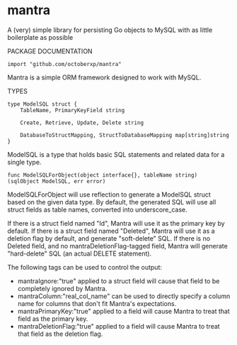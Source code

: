 mantra
======

A (very) simple library for persisting Go objects to MySQL with as little boilerplate as possible


PACKAGE DOCUMENTATION

    import "github.com/octoberxp/mantra"

Mantra is a simple ORM framework designed to work with MySQL.


TYPES

    type ModelSQL struct {
        TableName, PrimaryKeyField string

        Create, Retrieve, Update, Delete string

        DatabaseToStructMapping, StructToDatabaseMapping map[string]string
    }

ModelSQL is a type that holds basic SQL statements and related data for a single type.


    func ModelSQLForObject(object interface{}, tableName string) (sqlObject ModelSQL, err error)

ModelSQLForObject will use reflection to generate a ModelSQL struct
based on the given data type. By default, the generated SQL will use all
struct fields as table names, converted into underscore_case.

If there is a struct field named "Id", Mantra will use it as the primary
key by default. If there is a struct field named "Deleted", Mantra will
use it as a deletion flag by default, and generate "soft-delete" SQL. If
there is no Deleted field, and no mantraDeletionFlag-tagged field,
Mantra will generate "hard-delete" SQL (an actual DELETE statement).

The following tags can be used to control the output:

- mantraIgnore:"true" applied to a struct field will cause that field to be completely ignored by Mantra.
- mantraColumn:"real_col_name" can be used to directly specify a column name for columns that don't fit Mantra's expectations.
- mantraPrimaryKey:"true" applied to a field will cause Mantra to treat that field as the primary key.
- mantraDeletionFlag:"true" applied to a field will cause Mantra to treat that field as the deletion flag.
